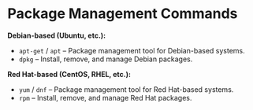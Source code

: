 
# Package Management Commands

**Debian-based (Ubuntu, etc.):**
- `apt-get` / `apt` – Package management tool for Debian-based systems.
- `dpkg` – Install, remove, and manage Debian packages.

**Red Hat-based (CentOS, RHEL, etc.):**
- `yum` / `dnf` – Package management tool for Red Hat-based systems.
- `rpm` – Install, remove, and manage Red Hat packages.
    